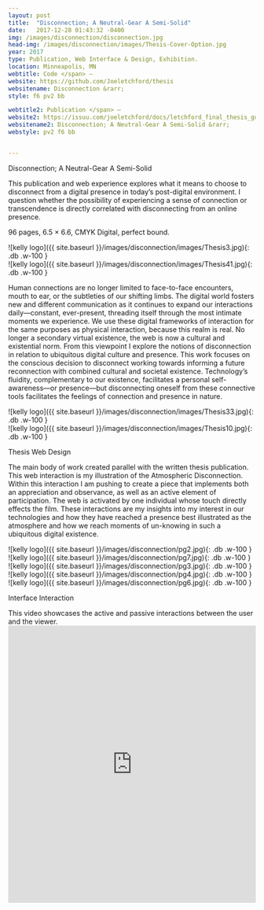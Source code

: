 ```yaml
---
layout: post
title:  "Disconnection; A Neutral-Gear A Semi-Solid"
date:   2017-12-28 01:43:32 -0400
img: /images/disconnection/disconnection.jpg
head-img: /images/disconnection/images/Thesis-Cover-Option.jpg
year: 2017
type: Publication, Web Interface & Design, Exhibition.  
location: Minneapolis, MN
webtitle: Code </span> —
website: https://github.com/Joeletchford/thesis
websitename: Disconnection &rarr;
style: f6 pv2 bb

webtitle2: Publication </span> –
website2: https://issuu.com/joeletchford/docs/letchford_final_thesis_guts
websitename2: Disconnection; A Neutral-Gear A Semi-Solid &rarr;
webstyle: pv2 f6 bb


---
```


<p class="alcove f4 f3-ns "> Disconnection; A Neutral-Gear A Semi-Solid </p>

This publication and web experience explores what it means to choose to disconnect from a digital presence in today’s post-digital environment. I question whether the possibility of experiencing a sense of connection or transcendence is directly correlated with disconnecting from an online presence.

96 pages, 6.5 × 6.6, CMYK Digital, perfect bound.

<div class="fl w-100  ph2 " markdown="1">
![kelly logo]({{ site.baseurl }}/images/disconnection/images/Thesis3.jpg){: .db .w-100 }
</div>
<div class="fl w-100  ph2 " markdown="1">
![kelly logo]({{ site.baseurl }}/images/disconnection/images/Thesis41.jpg){: .db .w-100 }
</div>



Human connections are no longer limited to face-to-face encounters, mouth to ear, or the subtleties of our shifting limbs. The digital world fosters new and different communication as it continues to expand our interactions daily—constant, ever-present, threading itself through the most intimate moments we experience. We use these digital frameworks of interaction for the same purposes as physical interaction, because this realm is real. No longer a secondary virtual existence, the web is now a cultural and existential norm. From this viewpoint I explore the notions of disconnection in relation to ubiquitous digital culture and presence. This work focuses on the conscious decision to disconnect working towards informing a future reconnection with combined cultural and societal existence. Technology’s fluidity, complementary to our existence, facilitates a personal self-awareness—or presence—but disconnecting oneself from these connective tools facilitates the feelings of connection and presence in nature.


<div class="fl w-100  ph2 " markdown="1">
![kelly logo]({{ site.baseurl }}/images/disconnection/images/Thesis33.jpg){: .db .w-100 }
</div>
<div class="fl w-100  ph2 " markdown="1">
![kelly logo]({{ site.baseurl }}/images/disconnection/images/Thesis10.jpg){: .db .w-100 }
</div>


<!-- line -->
<p class=" mt0 w-100 dib bb mb5 pb3"/>
<!-- h2 -->
 <p class="alcove f4 f3-ns"> Thesis Web Design </p>

The main body of work created parallel with the written thesis publication. This web interaction is my illustration of the Atmospheric Disconnection. Within this interaction I am pushing to create a piece that implements both an appreciation and observance, as well as an active element of participation. The web is activated by one individual whose touch directly effects the film. These interactions are my insights into my interest in our technologies and how they have reached a presence best illustrated as the atmosphere and how we reach moments of un-knowing in such a ubiquitous digital existence.


<div class="fl w-100 w-100-l ph2 " markdown="1">
![kelly logo]({{ site.baseurl }}/images/disconnection/pg2.jpg){: .db .w-100 }
</div>

<div class="fl w-100 w-50-l ph2 " markdown="1">
![kelly logo]({{ site.baseurl }}/images/disconnection/pg7.jpg){: .db .w-100 }
</div>
<div class="fl w-100 w-50-l ph2 " markdown="1">
![kelly logo]({{ site.baseurl }}/images/disconnection/pg3.jpg){: .db .w-100 }
</div>

<div class="fl w-100 w-50-l ph2 " markdown="1">
![kelly logo]({{ site.baseurl }}/images/disconnection/pg4.jpg){: .db .w-100 }
</div>
<div class="fl w-100 w-50-l ph2 " markdown="1">
![kelly logo]({{ site.baseurl }}/images/disconnection/pg6.jpg){: .db .w-100 }
</div>



<!-- line -->
<p class=" mt0 w-100 dib bb mb5 pb3"/>
<!-- h2 -->

 <p class="alcove f4 f3-ns"> Interface Interaction </p>
This video showcases the active and passive interactions between the user and the viewer.



<div class="fl w-100 ph2 " markdown="1">
<iframe frameborder="0" height="564" src="https://player.vimeo.com/video/212339354"  width="100%"></iframe>
</div>
